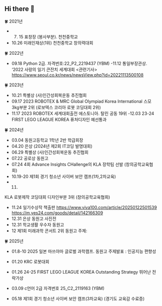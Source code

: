 ## Hi there 👋


🍀 2021년
- 07. 15
표창장 (봉사부분). 천천중학교
- 10.26
미래인재상(1위) 천천중학교 창의력대회


🍀 2022년
- 09.18
Python 2급. 자격번호:22_P2_2219437 (YBM) 
-11.12
통일부장관상.  ‘2022 사랑의 일기 큰잔치 세계대회
<관련기사>
https://www.seoul.co.kr/news/newsView.php?id=20221113500108


🍀 2023년
- 10.21
특별상 (사)인간성회복운동 추진협회
- 09.17
2023 ROBOTEX & MRC Global Olympiad Korea International 스모 3kg부분 2위
(로보텍스 코리아 로봇 코딩대회 2위)
- 11.17
2023 ROBOTEX 세계대회출전 에스토니아. 탈린 
공동 19위
-12.03
23-24 FIRST LEGO LEAGUE KOREA
퓨처디자인 예선통과


🍀 2024년
- 03.04
동원고등학교 1학년 2반 학급회장
- 04.20
은상  (2024년 제2회 IT코딩 발명대회)
- 06.29
특별상 (사)인간성회복운동 추진협회
- 07.22
공로상 동원고
- 07.24
4회 Advance Insights CHallenge의 KLA 장학팀 선발 (창의공학교육협회)
- 10.19-20
제1회 경기 청소년 사이버 보안 캠프(1차,2차교육)
- 11.
KLA 로봇제작 코딩대회 디자인부분 3위 
(창의공학교육협회)
- 11.24 일기수상작 책출판
https://www.viva100.com/article/20250122501539
https://m.yes24.com/goods/detail/142166309
- 12.31
은상 동원고 사진전
- 12.31
학교생활 우수자 동원고
- 12
제1회 미래과학 콘서트 2위 동원고
주제:


🍀 2025년
- 01.8-10
2025 일본 마쓰야마 글로벌 과학캠프. 동원고
주제발표 : 인공지능 편향성
- 01.20
KRC 로봇대회
- 01.26 
24-25 FIRST LEGO LEAGUE KOREA
Outstanding Strategy 뛰어난 전략가상
- 03.09 
c언어 2급 자격번호 25_C2_2119163 (YBM)

- 05.18
제1회 경기 청소년 사이버 보안 캠프(3차교육)
(경기도 교육감 수료증)
<!--
